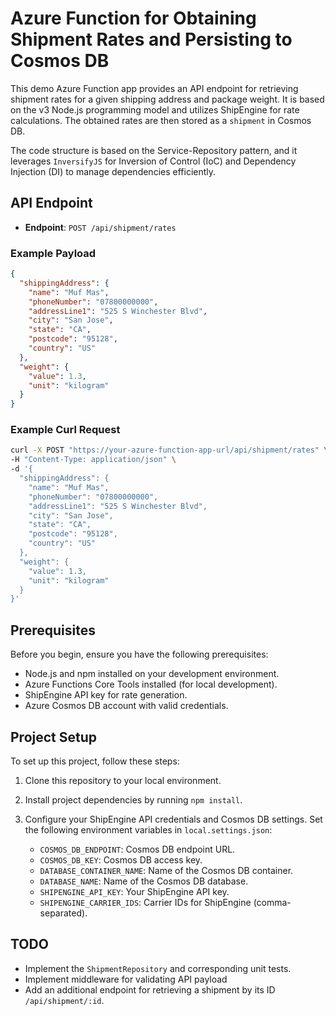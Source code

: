 # Azure Function for Obtaining Shipment Rates and Persisting to Cosmos DB

This demo Azure Function app provides an API endpoint for retrieving shipment rates for a given shipping address and package weight. It is based on the v3 Node.js programming model and utilizes ShipEngine for rate calculations. The obtained rates are then stored as a `shipment` in Cosmos DB.

The code structure is based on the Service-Repository pattern, and it leverages `InversifyJS` for Inversion of Control (IoC) and Dependency Injection (DI) to manage dependencies efficiently.

## API Endpoint

- **Endpoint**: `POST /api/shipment/rates`

### Example Payload

```json
{
  "shippingAddress": {
    "name": "Muf Mas",
    "phoneNumber": "07800000000",
    "addressLine1": "525 S Winchester Blvd",
    "city": "San Jose",
    "state": "CA",
    "postcode": "95128",
    "country": "US"
  },
  "weight": {
    "value": 1.3,
    "unit": "kilogram"
  }
}
```

### Example Curl Request

```bash
curl -X POST "https://your-azure-function-app-url/api/shipment/rates" \
-H "Content-Type: application/json" \
-d '{
  "shippingAddress": {
    "name": "Muf Mas",
    "phoneNumber": "07800000000",
    "addressLine1": "525 S Winchester Blvd",
    "city": "San Jose",
    "state": "CA",
    "postcode": "95128",
    "country": "US"
  },
  "weight": {
    "value": 1.3,
    "unit": "kilogram"
  }
}'
```

## Prerequisites

Before you begin, ensure you have the following prerequisites:

- Node.js and npm installed on your development environment.
- Azure Functions Core Tools installed (for local development).
- ShipEngine API key for rate generation.
- Azure Cosmos DB account with valid credentials.

## Project Setup

To set up this project, follow these steps:

1. Clone this repository to your local environment.
2. Install project dependencies by running `npm install`.
3. Configure your ShipEngine API credentials and Cosmos DB settings. Set the following environment variables in `local.settings.json`:

    - `COSMOS_DB_ENDPOINT`: Cosmos DB endpoint URL.
    - `COSMOS_DB_KEY`: Cosmos DB access key.
    - `DATABASE_CONTAINER_NAME`: Name of the Cosmos DB container.
    - `DATABASE_NAME`: Name of the Cosmos DB database.
    - `SHIPENGINE_API_KEY`: Your ShipEngine API key.
    - `SHIPENGINE_CARRIER_IDS`: Carrier IDs for ShipEngine (comma-separated).

## TODO

- Implement the `ShipmentRepository` and corresponding unit tests.
- Implement middleware for validating API payload
- Add an additional endpoint for retrieving a shipment by its ID `/api/shipment/:id`.
